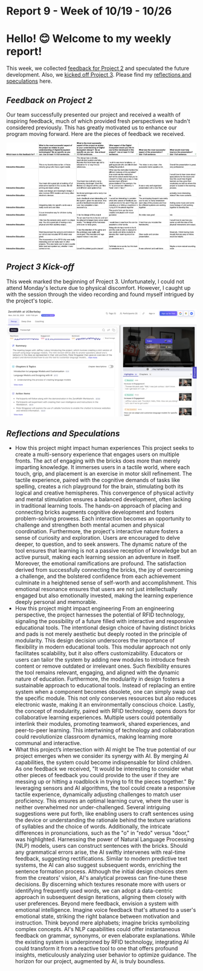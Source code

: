 # Report 9 - Week of 10/19 - 10/26

# Hello! 😊 Welcome to my weekly report!
This week, we collected [feedback for Project 2](https://github.com/Berkeley-MDes/tdf-fa23-Yukihan528/blob/main/weekly%20report/Report%209%20-%20Week%20of%2010%2019%20-%2010%2026.md#feedback-and-reflection-on-project-2) and speculated the future development. Also, we [kicked off Project 3](https://github.com/Berkeley-MDes/tdf-fa23-Yukihan528/blob/main/weekly%20report/Report%209%20-%20Week%20of%2010%2019%20-%2010%2026.md#project-3-kick-off). Please find my [reflections and speculations](https://github.com/Berkeley-MDes/tdf-fa23-Yukihan528/blob/main/weekly%20report/Report%209%20-%20Week%20of%2010%2019%20-%2010%2026.md#reflections-and-speculations) here.

## *Feedback on Project 2*
Our team successfully presented our project and received a wealth of inspiring feedback, much of which provided fresh perspectives we hadn't considered previously. This has greatly motivated us to enhance our program moving forward. Here are the pieces of feedback we received.

<img width="900" alt="Screenshot 2023-12-11 at 2.33.15 AM.png" src="https://github.com/Berkeley-MDes/tdf-fa23-Yukihan528/blob/main/weekly%20report/Report%209%20-%20Week%20of%2010%2019%20-%2010%2026/Screenshot%202023-12-11%20at%202.33.15%20AM.png">


## *Project 3 Kick-off*
This week marked the beginning of Project 3. Unfortunately, I could not attend Monday's lecture due to physical discomfort. However, I caught up with the session through the video recording and found myself intrigued by the project's topic.

<img width="900" alt="Screenshot 2023-12-11 at 2.40.51 AM.png" src="https://github.com/Berkeley-MDes/tdf-fa23-Yukihan528/blob/main/weekly%20report/Report%209%20-%20Week%20of%2010%2019%20-%2010%2026/Screenshot%202023-12-11%20at%202.40.51%20AM.png">

## *Reflections and Speculations*
- How this project might impact human experiences
This project seeks to create a multi-sensory experience that engages users on multiple fronts.
The act of engaging with the bricks does more than merely imparting knowledge. It immerses users in a tactile world, where each touch, grip, and placement is an exercise in motor skill refinement. The tactile experience, paired with the cognitive demands of tasks like spelling, creates a rich playground for the brain, stimulating both its logical and creative hemispheres. This convergence of physical activity and mental stimulation ensures a balanced development, often lacking in traditional learning tools.
The hands-on approach of placing and connecting bricks augments cognitive development and fosters problem-solving prowess. Each interaction becomes an opportunity to challenge and strengthen both mental acumen and physical coordination.
Furthermore, the project's interactive nature fosters a sense of curiosity and exploration. Users are encouraged to delve deeper, to question, and to seek answers. The dynamic nature of the tool ensures that learning is not a passive reception of knowledge but an active pursuit, making each learning session an adventure in itself.
Moreover, the emotional ramifications are profound. The satisfaction derived from successfully connecting the bricks, the joy of overcoming a challenge, and the bolstered confidence from each achievement culminate in a heightened sense of self-worth and accomplishment. This emotional resonance ensures that users are not just intellectually engaged but also emotionally invested, making the learning experience deeply personal and memorable.
- How this project might impact engineering
From an engineering perspective, the project harnesses the potential of RFID technology, signaling the possibility of a future filled with interactive and responsive educational tools.
The intentional design choice of having distinct bricks and pads is not merely aesthetic but deeply rooted in the principle of modularity. This design decision underscores the importance of flexibility in modern educational tools.
This modular approach not only facilitates scalability, but it also offers customizability. Educators or users can tailor the system by adding new modules to introduce fresh content or remove outdated or irrelevant ones. Such flexibility ensures the tool remains relevant, engaging, and aligned with the dynamic nature of education.
Furthermore, the modularity in design fosters a sustainable approach to educational tools. Instead of replacing an entire system when a component becomes obsolete, one can simply swap out the specific module. This not only conserves resources but also reduces electronic waste, making it an environmentally conscious choice.
Lastly, the concept of modularity, paired with RFID technology, opens doors for collaborative learning experiences. Multiple users could potentially interlink their modules, promoting teamwork, shared experiences, and peer-to-peer learning. This intertwining of technology and collaboration could revolutionize classroom dynamics, making learning more communal and interactive.
- What this project’s intersection with AI might be
The true potential of our project emerges when we consider its synergy with AI. By merging AI capabilities, the system could become indispensable for blind children. As one feedback we received, "It would be interesting to consider what other pieces of feedback you could provide to the user if they are messing up or hitting a roadblock in trying to fit the pieces together." By leveraging sensors and AI algorithms, the tool could create a responsive tactile experience, dynamically adjusting challenges to match user proficiency. This ensures an optimal learning curve, where the user is neither overwhelmed nor under-challenged.
Several intriguing suggestions were put forth, like enabling users to craft sentences using the device or understanding the rationale behind the texture variations of syllables and the choice of words. Additionally, the intricate differences in pronunciations, such as the "o" in "redo" versus "door," was highlighted.
Harnessing the power of Natural Language Processing (NLP) models, users can construct sentences with the bricks. Should any grammatical errors arise, the AI swiftly intervenes with real-time feedback, suggesting rectifications. Similar to modern predictive text systems, the AI can also suggest subsequent words, enriching the sentence formation process.
Although the initial design choices stem from the creators' vision, AI's analytical prowess can fine-tune these decisions. By discerning which textures resonate more with users or identifying frequently used words, we can adopt a data-centric approach in subsequent design iterations, aligning them closely with user preferences.
Beyond mere feedback, envision a system with emotional intelligence. Imagine voice feedback that's attuned to a user's emotional state, striking the right balance between motivation and instruction. Think beyond mere alphabets; imagine bricks symbolizing complex concepts. AI's NLP capabilities could offer instantaneous feedback on grammar, synonyms, or even elaborate explanations. While the existing system is underpinned by RFID technology, integrating AI could transform it from a reactive tool to one that offers profound insights, meticulously analyzing user behavior to optimize guidance. The horizon for our project, augmented by AI, is truly boundless.
